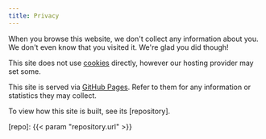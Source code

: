 ```yaml
---
title: Privacy
---
```


When you browse this website, we don't collect any information about you. We
don't even know that you visited it. We're glad you did though!

This site does not use [cookies] directly, however our hosting provider may set
some.

This site is served via [GitHub Pages]. Refer to them for any information or
statistics they may collect.

To view how this site is built, see its [repository].

[cookies]: https://en.wikipedia.org/wiki/HTTP_cookie
[Github Pages]: https://pages.github.com/
[repo]: {{< param "repository.url" >}}
